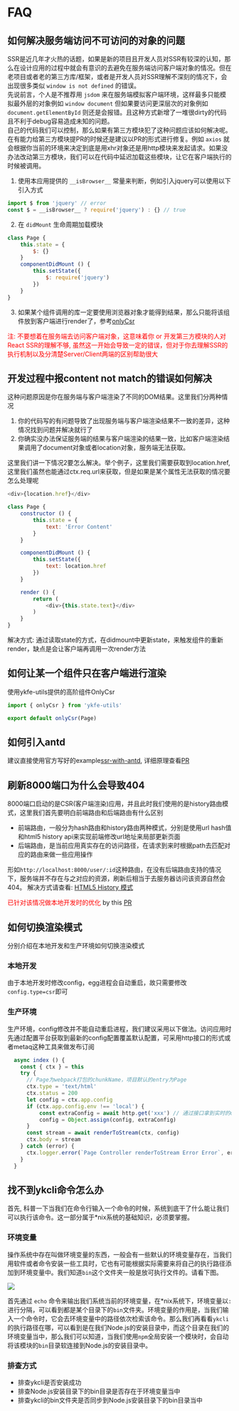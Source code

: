 # FAQ

## 如何解决服务端访问不可访问的对象的问题

SSR是近几年才火热的话题，如果是新的项目且开发人员对SSR有较深的认知，那么在设计应用的过程中就会有意识的去避免在服务端访问客户端对象的情况。但在老项目或者老的第三方库/框架，或者是开发人员对SSR理解不深刻的情况下，会出现很多类似 `window is not defined` 的错误。  
先说前言，个人是不推荐用 `jsdom` 来在服务端模拟客户端环境，这样最多只能模拟最外层的对象例如 `window document` 但如果要访问更深层次的对象例如 `document.getElementById` 则还是会报错。且这种方式新增了一堆很dirty的代码且不利于debug容易造成未知的问题。  
自己的代码我们可以控制，那么如果有第三方模块犯了这种问题应该如何解决呢。在有能力给第三方模块提PR的时候还是建议以PR的形式进行修复。例如 `axios` 就会根据你当前的环境来决定到底是用xhr对象还是用http模块来发起请求。如果没办法改动第三方模块，我们可以在代码中延迟加载这些模块，让它在客户端执行的时候被调用。  

1. 使用本应用提供的 `__isBrowser__` 常量来判断，例如引入jquery可以使用以下引入方式
   
```js
import $ from 'jquery' // error
const $ = __isBrowser__ ? require('jquery') : {} // true
```

2. 在 `didMount` 生命周期加载模块

```js
class Page {
    this.state = {
        $: {}
    }
    componentDidMount () {
        this.setState({
            $: require('jquery')
        })
    }
}
```

3. 如果某个组件调用的库一定要使用浏览器对象才能得到结果，那么只能将该组件放到客户端进行render了，参考[onlyCsr](./faq.md#如何让某一个组件只在客户端进行渲染)

<span style="color: red">注: 不要想着在服务端去访问客户端对象，这意味着你 or 开发第三方模块的人对React SSR的理解不够, 虽然这一开始会导致一定的错误，但对于你去理解SSR的执行机制以及分清楚Server/Client两端的区别帮助很大</span>

## 开发过程中报content not match的错误如何解决

这种问题原因是你在服务端与客户端渲染了不同的DOM结果。这里我们分两种情况  
1. 你的代码写的有问题导致了出现服务端与客户端渲染结果不一致的差异，这种情况找到问题并解决就行了  
2. 你确实没办法保证服务端的结果与客户端渲染的结果一致，比如客户端渲染结果调用了document对象或者location对象，服务端无法获取。

这里我们讲一下情况2要怎么解决。举个例子，这里我们需要获取到location.href,这里我们虽然也能通过ctx.req.url来获取，但是如果是某个属性无法获取的情况要怎么处理呢

```js
<div>{location.href}</div>
```

```js
class Page {
    constructor () {
        this.state = {
            text: 'Error Content'
        }
    }

    componentDidMount () {
        this.setState({
            text: location.href
        })
    }

    render () {
        return (
            <div>{this.state.text}</div>
        )
    }
}
```

解决方式: 通过读取state的方式，在didmount中更新state，来触发组件的重新render，缺点是会让客户端再调用一次render方法

## 如何让某一个组件只在客户端进行渲染

使用ykfe-utils提供的高阶组件OnlyCsr

```js
import { onlyCsr } from 'ykfe-utils'

export default onlyCsr(Page)
```

## 如何引入antd

建议直接使用官方写好的example[ssr-with-antd](https://github.com/ykfe/egg-react-ssr/tree/dev/example/ssr-with-antd), 详细原理查看[PR](https://github.com/ykfe/egg-react-ssr/pull/32)

## 刷新8000端口为什么会导致404

8000端口启动的是CSR(客户端渲染)应用，并且此时我们使用的是history路由模式，这里我们首先要明白前端路由和后端路由有什么区别

- 前端路由，一般分为hash路由和history路由两种模式，分别是使用url hash值和html5 history api来实现前端修改url地址来局部更新页面
- 后端路由，是当前应用真实存在的访问路径，在请求到来时根据path去匹配对应的路由来做一些应用操作

形如`http://localhost:8000/user/:id`这种路由，在没有后端路由支持的情况下，服务端并不存在与之对应的资源，刷新后相当于去服务器访问该资源自然会404。
解决方式请查看: [HTML5 History 模式](https://router.vuejs.org/zh/guide/essentials/history-mode.html)

<span style="color:red">已针对该情况做本地开发时的优化</span> by this [PR](https://github.com/ykfe/egg-react-ssr/pull/79)

## 如何切换渲染模式

分别介绍在本地开发和生产环境如何切换渲染模式

### 本地开发

由于本地开发时修改config，egg进程会自动重启，故只需要修改`config.type=csr`即可  

### 生产环境

生产环境，config修改并不能自动重启进程，我们建议采用以下做法。访问应用时先通过配置平台获取到最新的config配置覆盖默认配置，可采用http接口的形式或者metaq这种工具来做发布订阅

```js
  async index () {
    const { ctx } = this
    try {
      // Page为webpack打包的chunkName，项目默认的entry为Page
      ctx.type = 'text/html'
      ctx.status = 200
      let config = ctx.app.config
      if (ctx.app.config.env !== 'local') {
          const extraConfig = await http.get('xxx') // 通过接口拿到实时的config,覆盖默认配置
          config = Object.assign(config, extraConfig)
      }
      const stream = await renderToStream(ctx, config)
      ctx.body = stream
    } catch (error) {
      ctx.logger.error(`Page Controller renderToStream Error Error`, error)
    }
  }
```

## 找不到ykcli命令怎么办

首先, 科普一下当我们在命令行输入一个命令的时候，系统到底干了什么能让我们可以执行该命令。这一部分属于*nix系统的基础知识，必须要掌握。

### 环境变量

操作系统中存在叫做环境变量的东西，一般会有一些默认的环境变量存在，当我们用软件或者命令安装一些工具时，它也有可能根据实际需要来将自己的执行路径添加到环境变量中。我们知道`bin`这个文件夹一般是放可执行文件的。请看下图。

![](https://gw.alicdn.com/tfs/TB1Ze6thUY1gK0jSZFCXXcwqXXa-1190-556.jpg)

首先通过 `echo` 命令来输出我们系统当前的环境变量，在*nix系统下，环境变量以`:`进行分隔，可以看到都是某个目录下的`bin`文件夹。环境变量的作用是，当我们输入一个命令时，它会去环境变量中的路径依次检索该命令。那么我们再看看`ykcli`的执行路径在哪，可以看到是在我们Node.js的安装目录中，而这个目录在我们的环境变量当中，那么我们可以知道，当我们使用`npm`全局安装一个模块时，会自动将该模块的`bin`目录软连接到Node.js的安装目录中。

### 排查方式

- 排查ykcli是否安装成功
- 排查Node.js安装目录下的bin目录是否存在于环境变量当中
- 排查ykcli的bin文件夹是否同步到Node.js安装目录下的bin目录当中